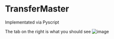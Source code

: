 # TransferMaster

Implementated via Pyscript

The tab on the right is what you should see
![image](https://user-images.githubusercontent.com/76745335/213957238-aed0e7d1-44c5-4ed2-8506-18ff288e571f.png)
